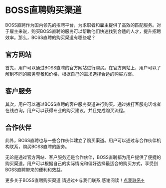 # BOSS直聘购买渠道

BOSS直聘作为国内领先的招聘平台，为求职者和雇主提供了高效的匹配服务。对于雇主来说，购买BOSS直聘的服务可以帮助他们快速找到合适的人才，提升招聘效率。那么，BOSS直聘的购买渠道有哪些呢？

## 官方网站

首先，用户可以通过BOSS直聘的官方网站进行购买。在官方网站上，用户可以了解到不同的服务套餐和价格，根据自己的需求选择合适的购买方案。

## 客户服务

其次，用户可以通过BOSS直聘的客户服务渠道进行购买。通过拨打客服电话或者在线咨询，用户可以获得专业的购买建议，并且完成购买流程。

## 合作伙伴

此外，BOSS直聘也与一些合作伙伴建立了购买渠道。用户可以通过与合作伙伴机构联系，购买BOSS直聘的服务。

无论是通过官方网站、客户服务还是合作伙伴，BOSS直聘都为用户提供了便捷的购买渠道。用户可以根据自己的实际情况和偏好选择最适合的购买方式，享受到BOSS直聘带来的便利和效益。

更多关于BOSS直聘购买渠道 请通过✈与我们联系,感谢阅读！[点我联系✈](https://in.G208.com)
